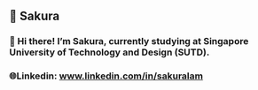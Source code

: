 ## 🌸 Sakura

### 👋 Hi there! I’m Sakura, currently studying at **Singapore University of Technology and Design (SUTD)**.  

### 🌐Linkedin: www.linkedin.com/in/sakuralam

